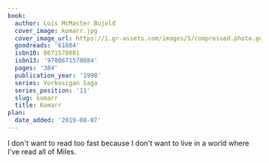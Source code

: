 ```yaml
---
book:
  author: Lois McMaster Bujold
  cover_image: komarr.jpg
  cover_image_url: https://i.gr-assets.com/images/S/compressed.photo.goodreads.com/books/1322572043l/61884._SY160_.jpg
  goodreads: '61884'
  isbn10: 0671578081
  isbn13: '9780671578084'
  pages: '384'
  publication_year: '1998'
  series: Vorkosigan Saga
  series_position: '11'
  slug: komarr
  title: Komarr
plan:
  date_added: '2019-08-07'
---
```


I don't want to read too fast because I don't want to live in a world where I've read all of Miles.

